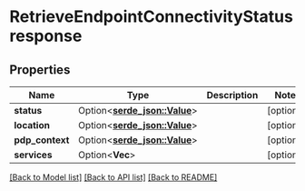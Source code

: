 # RetrieveEndpointConnectivityStatusresponse

## Properties

Name | Type | Description | Notes
------------ | ------------- | ------------- | -------------
**status** | Option<[**serde_json::Value**](.md)> |  | [optional]
**location** | Option<[**serde_json::Value**](.md)> |  | [optional]
**pdp_context** | Option<[**serde_json::Value**](.md)> |  | [optional]
**services** | Option<**Vec<String>**> |  | [optional]

[[Back to Model list]](../README.md#documentation-for-models) [[Back to API list]](../README.md#documentation-for-api-endpoints) [[Back to README]](../README.md)


